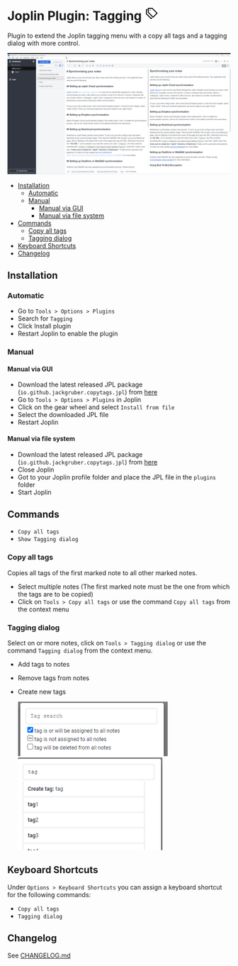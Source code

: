 # Joplin Plugin: Tagging <img src=img/icon_32.png>

Plugin to extend the Joplin tagging menu with a copy all tags and a tagging dialog with more control.

<img src=img/main_tagging.gif>

<!-- prettier-ignore-start -->

<!-- TOC -->

- [Installation](#installation)
    - [Automatic](#automatic)
    - [Manual](#manual)
        - [Manual via GUI](#manual-via-gui)
        - [Manual via file system](#manual-via-file-system)
- [Commands](#commands)
    - [Copy all tags](#copy-all-tags)
    - [Tagging dialog](#tagging-dialog)
- [Keyboard Shortcuts](#keyboard-shortcuts)
- [Changelog](#changelog)

<!-- /TOC -->

<!-- prettier-ignore-end -->

## Installation

### Automatic

- Go to `Tools > Options > Plugins`
- Search for `Tagging`
- Click Install plugin
- Restart Joplin to enable the plugin

### Manual

#### Manual via GUI

- Download the latest released JPL package (`io.github.jackgruber.copytags.jpl`) from [here](https://github.com/JackGruber/joplin-plugin-copytags/releases/latest)
- Go to `Tools > Options > Plugins` in Joplin
- Click on the gear wheel and select `Install from file`
- Select the downloaded JPL file
- Restart Joplin

#### Manual via file system

- Download the latest released JPL package (`io.github.jackgruber.copytags.jpl`) from [here](https://github.com/JackGruber/joplin-plugin-copytags/releases/latest)
- Close Joplin
- Got to your Joplin profile folder and place the JPL file in the `plugins` folder
- Start Joplin

## Commands

- `Copy all tags`
- `Show Tagging dialog`

### Copy all tags

Copies all tags of the first marked note to all other marked notes.

- Select multiple notes (The first marked note must be the one from which the tags are to be copied)
- Click on `Tools > Copy all tags` or use the command `Copy all tags` from the context menu

### Tagging dialog

Select on or more notes, click on `Tools > Tagging dialog` or use the command `Tagging dialog` from the context menu.

- Add tags to notes
- Remove tags from notes
- Create new tags

   <img src=img/tagging_dialog.png>
   <img src=img/tagging_dialog_search.png>

## Keyboard Shortcuts

Under `Options > Keyboard Shortcuts` you can assign a keyboard shortcut for the following commands:

- `Copy all tags`
- `Tagging dialog`

## Changelog

See [CHANGELOG.md](CHANGELOG.md)
